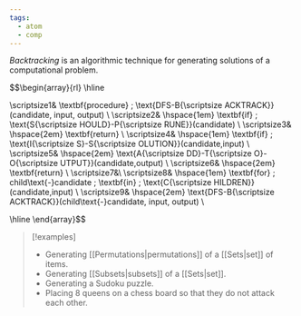 ```yaml
---
tags:
  - atom
  - comp
---
```

*Backtracking* is an algorithmic technique for generating solutions of a computational problem.

$$\begin{array}{rl}
\hline

\scriptsize1& \textbf{procedure} \; \text{DFS-B{\scriptsize ACKTRACK}}(candidate, input, output) \\
\scriptsize2& \hspace{1em} \textbf{if} \; \text{S{\scriptsize HOULD}-P{\scriptsize RUNE}}(candidate) \\
\scriptsize3& \hspace{2em} \textbf{return} \\
\scriptsize4& \hspace{1em} \textbf{if} \; \text{I{\scriptsize S}-S{\scriptsize OLUTION}}(candidate,input) \\
\scriptsize5& \hspace{2em} \text{A{\scriptsize DD}-T{\scriptsize O}-O{\scriptsize UTPUT}}(candidate,output) \\
\scriptsize6& \hspace{2em} \textbf{return} \\
\scriptsize7&\\
\scriptsize8& \hspace{1em} \textbf{for} \; child\text{-}candidate  \; \textbf{in} \; \text{C{\scriptsize HILDREN}}(candidate,input) \\
\scriptsize9& \hspace{2em} \text{DFS-B{\scriptsize ACKTRACK}}(child\text{-}candidate, input, output) \\

\hline
\end{array}$$

> [!examples]
> - Generating [[Permutations|permutations]] of a [[Sets|set]] of items.
> - Generating [[Subsets|subsets]] of a [[Sets|set]].
> - Generating a Sudoku puzzle.
> - Placing 8 queens on a chess board so that they do not attack each other.
